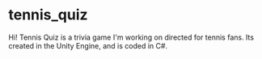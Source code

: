 # tennis_quiz

Hi! Tennis Quiz is a trivia game I'm working on directed for tennis fans.
Its created in the Unity Engine, and is coded in C#.
